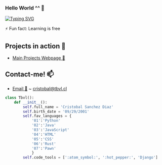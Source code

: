 ### Hello World ^^ 👋
[![Typing SVG](https://readme-typing-svg.demolab.com?font=Comic+Sans+MS&weight=200&size=18&duration=3500&pause=1000&color=2DA7BA&background=0B0B0B00&width=435&lines=~+Tbvl;-+Hungry+for+knowledge)](https://git.io/typing-svg)

⚡ Fun fact: Learning is free

## Projects in action 🤔

- [Main Projects Webpage 🌱](https://github.com/BarbaraCarvajal/portafolio-barbara-carvajal)

## Contact-me! 📫

- [Email 📧](mailto:cristobal@tbvl.com) ~ cristobal@tbvl.cl 
```python
class Tbvl():
    def __init__():
        self.full_name = 'Cristobal Sanchez Diaz'
        self.birth_date = '09/29/2001'
        self.fav_languages = {
            '01':'Python'
            '02':'Java'
            '03':'JavaScript'
            '04':'HTML'
            '05':'CSS'
            '06':'Rust'
            '07':'Pawn'
            }
        self.code_tools = [':atom_symbol:', ':hot_pepper:', 'Django']

```

<!--
**Tobvl/Tobvl** is a ✨ _special_ ✨ repository because its `README.md` (this file) appears on your GitHub profile.

Here are some ideas to get you started:

- 🔭 I’m currently working on ...
- 🌱 I’m currently learning ...
- 👯 I’m looking to collaborate on ...
- 🤔 I’m looking for help with ...
- 💬 Ask me about ...
- 📫 How to reach me: ...
- 😄 Pronouns: ...
- 
-->
